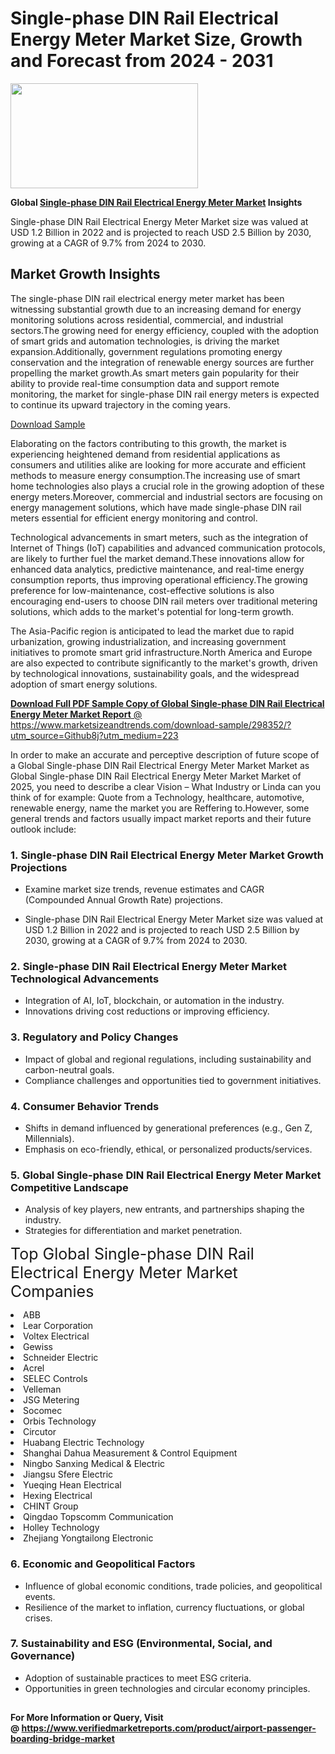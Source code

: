 <H1>Single-phase DIN Rail Electrical Energy Meter Market Size, Growth and Forecast from 2024 - 2031</H1><img class="aligncenter size-medium wp-image-584254" src="https://thirdeyenews.in/wp-content/uploads/2024/09/Global-Market-Research-300x168.jpeg" alt="" width="300" height="168" /><p><strong>Global&nbsp;<a href="https://www.marketsizeandtrends.com/download-sample/298352/?utm_source=Github8j?utm_medium=223">Single-phase DIN Rail Electrical Energy Meter Market</a> Insights</strong></p><p>Single-phase DIN Rail Electrical Energy Meter Market size was valued at USD 1.2 Billion in 2022 and is projected to reach USD 2.5 Billion by 2030, growing at a CAGR of 9.7% from 2024 to 2030.</p><p><h2>Market Growth Insights</h2> <p>The single-phase DIN rail electrical energy meter market has been witnessing substantial growth due to an increasing demand for energy monitoring solutions across residential, commercial, and industrial sectors.The growing need for energy efficiency, coupled with the adoption of smart grids and automation technologies, is driving the market expansion.Additionally, government regulations promoting energy conservation and the integration of renewable energy sources are further propelling the market growth.As smart meters gain popularity for their ability to provide real-time consumption data and support remote monitoring, the market for single-phase DIN rail energy meters is expected to continue its upward trajectory in the coming years.</p> <p><a href="#">Download Sample</a></p> <p>Elaborating on the factors contributing to this growth, the market is experiencing heightened demand from residential applications as consumers and utilities alike are looking for more accurate and efficient methods to measure energy consumption.The increasing use of smart home technologies also plays a crucial role in the growing adoption of these energy meters.Moreover, commercial and industrial sectors are focusing on energy management solutions, which have made single-phase DIN rail meters essential for efficient energy monitoring and control.</p> <p>Technological advancements in smart meters, such as the integration of Internet of Things (IoT) capabilities and advanced communication protocols, are likely to further fuel the market demand.These innovations allow for enhanced data analytics, predictive maintenance, and real-time energy consumption reports, thus improving operational efficiency.The growing preference for low-maintenance, cost-effective solutions is also encouraging end-users to choose DIN rail meters over traditional metering solutions, which adds to the market's potential for long-term growth.</p> <p>The Asia-Pacific region is anticipated to lead the market due to rapid urbanization, growing industrialization, and increasing government initiatives to promote smart grid infrastructure.North America and Europe are also expected to contribute significantly to the market's growth, driven by technological innovations, sustainability goals, and the widespread adoption of smart energy solutions.</p> <p><a href="#"></p><p><span class=""><strong>Download Full PDF Sample Copy of Global Single-phase DIN Rail Electrical Energy Meter Market Report</strong> @ <a href="https://www.marketsizeandtrends.com/download-sample/298352/?utm_source=Github8j?utm_medium=223" target="_blank">https://www.marketsizeandtrends.com/download-sample/298352/?utm_source=Github8j?utm_medium=223</a></span></p><p>In order to make an accurate and perceptive description of future scope of a Global&nbsp;Single-phase DIN Rail Electrical Energy Meter Market Market as Global&nbsp;Single-phase DIN Rail Electrical Energy Meter Market Market of 2025, you need to describe a clear Vision &ndash; What Industry or Linda can you think of for example: Quote from a Technology, healthcare, automotive, renewable energy, name the market you are Reffering to.However, some general trends and factors usually impact market reports and their future outlook include:</p><h3>1.&nbsp;<strong>Single-phase DIN Rail Electrical Energy Meter Market Growth Projections</strong></h3><ul><li>Examine market size trends, revenue estimates and CAGR (Compounded Annual Growth Rate) projections.</li><li><p>Single-phase DIN Rail Electrical Energy Meter Market size was valued at USD 1.2 Billion in 2022 and is projected to reach USD 2.5 Billion by 2030, growing at a CAGR of 9.7% from 2024 to 2030.</p></li></ul><h3>2.&nbsp;<strong>Single-phase DIN Rail Electrical Energy Meter Market Technological Advancements</strong></h3><ul><li>Integration of AI, IoT, blockchain, or automation in the industry.</li><li>Innovations driving cost reductions or improving efficiency.</li></ul><h3>3.&nbsp;<strong>Regulatory and Policy Changes</strong></h3><ul><li>Impact of global and regional regulations, including sustainability and carbon-neutral goals.</li><li>Compliance challenges and opportunities tied to government initiatives.</li></ul><h3>4.&nbsp;<strong>Consumer Behavior Trends</strong></h3><ul><li>Shifts in demand influenced by generational preferences (e.g., Gen Z, Millennials).</li><li>Emphasis on eco-friendly, ethical, or personalized products/services.</li></ul><h3>5.&nbsp;<strong>Global Single-phase DIN Rail Electrical Energy Meter Market Competitive Landscape</strong></h3><ul><li>Analysis of key players, new entrants, and partnerships shaping the industry.</li><li>Strategies for differentiation and market penetration.</li></ul><p data-pm-slice="1 1 []"><span style="color: inherit; font-family: inherit; font-size: 25px;">Top Global Single-phase DIN Rail Electrical Energy Meter Market Companies</span></p><div class="" data-test-id=""><p><li>ABB</li><li> Lear Corporation</li><li> Voltex Electrical</li><li> Gewiss</li><li> Schneider Electric</li><li> Acrel</li><li> SELEC Controls</li><li> Velleman</li><li> JSG Metering</li><li> Socomec</li><li> Orbis Technology</li><li> Circutor</li><li> Huabang Electric Technology</li><li> Shanghai Dahua Measurement & Control Equipment</li><li> Ningbo Sanxing Medical & Electric</li><li> Jiangsu Sfere Electric</li><li> Yueqing Hean Electrical</li><li> Hexing Electrical</li><li> CHINT Group</li><li> Qingdao Topscomm Communication</li><li> Holley Technology</li><li> Zhejiang Yongtailong Electronic</li></p></div><h3>6.&nbsp;<strong>Economic and Geopolitical Factors</strong></h3><ul><li>Influence of global economic conditions, trade policies, and geopolitical events.</li><li>Resilience of the market to inflation, currency fluctuations, or global crises.</li></ul><h3>7.&nbsp;<strong>Sustainability and ESG (Environmental, Social, and Governance)</strong></h3><ul><li>Adoption of sustainable practices to meet ESG criteria.</li><li>Opportunities in green technologies and circular economy principles.</li></ul><h2><strong style="font-size: 14px;">For More Information or Query, Visit @&nbsp;</strong><a style="background-color: #ffffff; font-size: 14px;" href="https://www.marketsizeandtrends.com/report/single-phase-din-rail-electrical-energy-meter-market/" target="_blank">https://www.verifiedmarketreports.com/product/airport-passenger-boarding-bridge-market</a></h2>